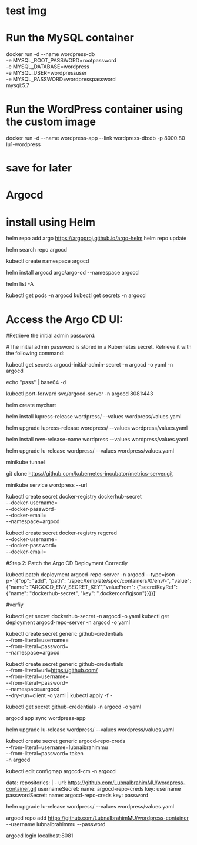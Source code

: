 
# test img

# Run the MySQL container
docker run -d --name wordpress-db \
  -e MYSQL_ROOT_PASSWORD=rootpassword \
  -e MYSQL_DATABASE=wordpress \
  -e MYSQL_USER=wordpressuser \
  -e MYSQL_PASSWORD=wordpresspassword \
  mysql:5.7

# Run the WordPress container using the custom image
docker run -d --name wordpress-app --link wordpress-db:db -p 8000:80 lu1-wordpress


# save for later
<!-- helm install argocd -n argocd --create-namespace argo/argo-cd --version 3.35.4 -f terraform/values/argocd.yaml -->

# Argocd 

# install using Helm

helm repo add argo https://argoproj.github.io/argo-helm
helm repo update

helm search repo argocd 

kubectl create namespace argocd


helm install argocd argo/argo-cd --namespace argocd

helm list -A 

kubectl get pods -n argocd
kubectl get secrets -n argocd


#  Access the Argo CD UI:

<!-- kubectl port-forward svc/argocd-server -n argocd 8080:443 -->

#Retrieve the initial admin password:

#The initial admin password is stored in a Kubernetes secret. Retrieve it with the following command:


<!-- kubectl get secret argocd-initial-admin-secret -n argocd -o jsonpath="{.data.password}" | base64 -d -->

kubectl get secrets argocd-initial-admin-secret -n argocd -o yaml -n argocd

echo "pass" | base64 -d


 <!-- kubectl port-forward svc/argocd-server -n argocd 8081:80 -->
 kubectl port-forward svc/argocd-server -n argocd 8081:443


helm create mychart




helm install lupress-release wordpress/ --values wordpress/values.yaml

helm upgrade lupress-release wordpress/ --values wordpress/values.yaml

helm install new-release-name wordpress --values wordpress/values.yaml


helm upgrade lu-release wordpress/ --values wordpress/values.yaml





minikube tunnel

 git clone https://github.com/kubernetes-incubator/metrics-server.git

minikube service wordpress --url


 kubectl create secret docker-registry dockerhub-secret \
  --docker-username=<your-dockerhub-username> \
  --docker-password=<your-dockerhub-access-token> \
  --docker-email=<your-email> \
  --namespace=argocd


kubectl create secret docker-registry regcred \
  --docker-username=<docker-username> \
  --docker-password=<docker-password> \
  --docker-email=<docker-email>


#Step 2: Patch the Argo CD Deployment Correctly


kubectl patch deployment argocd-repo-server -n argocd --type=json -p='[{"op": "add", "path": "/spec/template/spec/containers/0/env/-", "value": {"name": "ARGOCD_ENV_SECRET_KEY","valueFrom": {"secretKeyRef": {"name": "dockerhub-secret", "key": ".dockerconfigjson"}}}}]'


#verfiy

kubectl get secret dockerhub-secret -n argocd -o yaml
kubectl get deployment argocd-repo-server -n argocd -o yaml


kubectl create secret generic github-credentials \
  --from-literal=username=<your-github-username> \
  --from-literal=password=<your-github-token> \
  --namespace=argocd



kubectl create secret generic github-credentials \
  --from-literal=url=https://github.com/<your-repo> \
  --from-literal=username=<your-github-username> \
  --from-literal=password=<your-github-token> \
  --namespace=argocd \
  --dry-run=client -o yaml | kubectl apply -f -




kubectl get secret github-credentials -n argocd -o yaml

argocd app sync wordpress-app


helm upgrade lu-release wordpress/ --values wordpress/values.yaml


kubectl create secret generic argocd-repo-creds \
  --from-literal=username=lubnaibrahimmu \
  --from-literal=password= token \
  -n argocd



kubectl edit configmap argocd-cm -n argocd


data:
  repositories: |
    - url: https://github.com/LubnaIbrahimMU/wordpress-container.git
      usernameSecret:
        name: argocd-repo-creds
        key: username
      passwordSecret:
        name: argocd-repo-creds
        key: password


helm upgrade lu-release wordpress/ --values wordpress/values.yaml




argocd repo add https://github.com/LubnaIbrahimMU/wordpress-container --username lubnaibrahimmu --password 

argocd login localhost:8081
